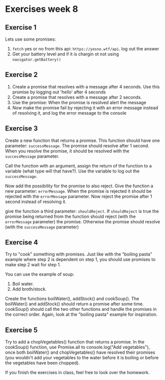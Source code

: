 # Exercises week 8

## Exercise 1

Lets use some promises:

1. `fetch` yes or no from this api: `https://yesno.wtf/api`. log out the answer
1. Get your battery level and if it is chargin ot not using `navigator.getBattery()`

## Exercise 2

1. Create a promise that resolves with a message after 4 seconds. Use this promise by logging out 'hello' after 4 seconds
1. Create a promise that resolves with a message after 2 seconds.
1. Use the promise: When the promise is resolved alert the message
1. Now make the promise fail by rejecting it with an error message instead of resolving it, and log the error message to the console

## Exercise 3

Create a new function that returns a promise. This function should have one parameter: `successMessage`.
The promise should resolve after 1 second. When you resolve the promise, it should be resolved with the `successMessage` parameter.

Call the function with an argument, assign the return of the function to a variable (what type will that have?). Use the variable to log out the `successMessage`.

Now add the possibility for the promise to also reject. Give the function a new parameter: `errorMessage`. When the promise is rejected it should be rejected with the `errorMessage` parameter.
Now reject the promise after 1 second instead of resolving it.

give the function a third parameter: `shouldReject`. If `shouldReject` is true the promise being returned from the function should reject (with the `errorMessage` parameter) the promise. Otherwise the promise should resolve (with the `successMessage` parameter)

## Exercise 4

Try to "cook" something with promises. Just like with the "boiling pasta" example where step 2 is dependent on step 1, you should use promises to make step 2 wait for step 1.

You can use the example of soup:

1. Boil water.
2. Add broth/stock.

Create the functions boilWater(), addStock() and cookSoup(). The boilWater() and addStock() should return a promise after some time. cookSoup() should call the two other functions and handle the promises in the correct order. Again, look at the "boiling pasta" example for inspiration.

## Exercise 5

Try to add a chopVegetables() function that returns a promise. In the cookSoup() function, use Promise.all to console.log("Add vegetables"), once both boilWater() and chopVegetables() have resolved their promises (you wouldn't add your vegetables to the water before it is boiling or before the vegetables have been chopped).

If you finish the exercises in class, feel free to look over the homework.
